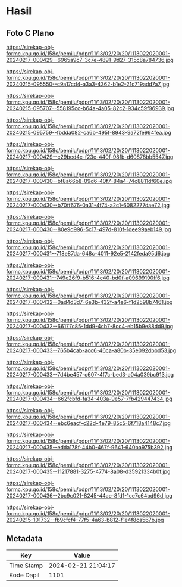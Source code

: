 # Hasil

## Foto C Plano

https://sirekap-obj-formc.kpu.go.id/158c/pemilu/pdpr/11/13/02/20/20/1113022020001-20240217-000429--6965a9c7-3c7e-4891-9d27-315c8a784736.jpg

https://sirekap-obj-formc.kpu.go.id/158c/pemilu/pdpr/11/13/02/20/20/1113022020001-20240215-095550--c9a17cd4-a3a3-4362-b1e2-21c719add7a7.jpg

https://sirekap-obj-formc.kpu.go.id/158c/pemilu/pdpr/11/13/02/20/20/1113022020001-20240215-095707--558195cc-b64a-4a05-82c2-934c59f96939.jpg

https://sirekap-obj-formc.kpu.go.id/158c/pemilu/pdpr/11/13/02/20/20/1113022020001-20240215-095759--fbdda082-ca6b-495f-8943-9a72fe994fea.jpg

https://sirekap-obj-formc.kpu.go.id/158c/pemilu/pdpr/11/13/02/20/20/1113022020001-20240217-000429--c29bed4c-f23e-440f-98fb-d60878bb5547.jpg

https://sirekap-obj-formc.kpu.go.id/158c/pemilu/pdpr/11/13/02/20/20/1113022020001-20240217-000430--bf8a66b8-09d6-40f7-84a4-74c8811df60e.jpg

https://sirekap-obj-formc.kpu.go.id/158c/pemilu/pdpr/11/13/02/20/20/1113022020001-20240217-000430--b70ff676-0a31-4f74-a2c1-6082277dae72.jpg

https://sirekap-obj-formc.kpu.go.id/158c/pemilu/pdpr/11/13/02/20/20/1113022020001-20240217-000430--80e9d996-5c17-497d-810f-1dee99aeb149.jpg

https://sirekap-obj-formc.kpu.go.id/158c/pemilu/pdpr/11/13/02/20/20/1113022020001-20240217-000431--718e87da-648c-4011-92e5-2142feda95d6.jpg

https://sirekap-obj-formc.kpu.go.id/158c/pemilu/pdpr/11/13/02/20/20/1113022020001-20240217-000431--749e26f9-b516-4c40-bd0f-a09699190ff6.jpg

https://sirekap-obj-formc.kpu.go.id/158c/pemilu/pdpr/11/13/02/20/20/1113022020001-20240217-000432--0ad4d3d7-6e3b-432f-a4e6-f1d2598b7461.jpg

https://sirekap-obj-formc.kpu.go.id/158c/pemilu/pdpr/11/13/02/20/20/1113022020001-20240217-000432--66177c85-1dd9-4cb7-8cc4-eb15b9e88dd9.jpg

https://sirekap-obj-formc.kpu.go.id/158c/pemilu/pdpr/11/13/02/20/20/1113022020001-20240217-000433--765b4cab-acc6-46ca-a80b-35e092dbbd53.jpg

https://sirekap-obj-formc.kpu.go.id/158c/pemilu/pdpr/11/13/02/20/20/1113022020001-20240217-000433--7d4be457-c607-4f7c-bed3-a04a039bc913.jpg

https://sirekap-obj-formc.kpu.go.id/158c/pemilu/pdpr/11/13/02/20/20/1113022020001-20240217-000434--662fcbfd-fa34-403a-9e57-7fb429447434.jpg

https://sirekap-obj-formc.kpu.go.id/158c/pemilu/pdpr/11/13/02/20/20/1113022020001-20240217-000434--ebc6eacf-c22d-4e79-85c5-6f718a4148c7.jpg

https://sirekap-obj-formc.kpu.go.id/158c/pemilu/pdpr/11/13/02/20/20/1113022020001-20240217-000435--edda178f-44b0-467f-9641-640ba975b392.jpg

https://sirekap-obj-formc.kpu.go.id/158c/pemilu/pdpr/11/13/02/20/20/1113022020001-20240217-000435--11217881-3275-4774-8a08-d35921334b0f.jpg

https://sirekap-obj-formc.kpu.go.id/158c/pemilu/pdpr/11/13/02/20/20/1113022020001-20240217-000436--2bc9c021-8245-44ae-8fd1-1ce7c64bd96d.jpg

https://sirekap-obj-formc.kpu.go.id/158c/pemilu/pdpr/11/13/02/20/20/1113022020001-20240215-101732--fb9cfcf4-77f5-4a63-b812-f1e4f8ca567b.jpg


## Metadata

| Key        | Value               |
| ---------- | ------------------- |
| Time Stamp | 2024-02-21 21:04:17 |
| Kode Dapil | 1101                |



